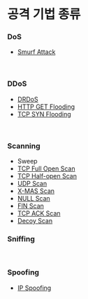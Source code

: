 # 공격 기법 종류


### DoS
+ [Smurf Attack](./DoS/Smurf%20Attack.md)

<br>

### DDoS
+ [DRDoS](DDOS/DRDoS.md)
+ [HTTP GET Flooding](DDOS/HTTP%20GET%20Flooding.md)
+ [TCP SYN Flooding](./DDOS/TCP%20SYN%20Flooding.md)

<br>

### Scanning
+ Sweep
+ [TCP Full Open Scan](./Scanning/TCP%20Full%20Open%20Scan.md)
+ [TCP Half-open Scan](./Scanning/TCP%20Half%20Open%20Scan.md)
+ [UDP Scan](./Scanning/UDP%20Scan.md)
+ [X-MAS Scan](./Scanning/X-MAS%20Scan.md)
+ [NULL Scan](Scanning/NULL%20Scan.md)
+ [FIN Scan](Scanning/FIN%20Scan.md)
+ [TCP ACK Scan](Scanning/TCP%20ACK%20Scan.md)
+ [Decoy Scan](Scanning/Decoy%20Scan.md)


### Sniffing

<br>

### Spoofing
+ [IP Spoofing](spoofing/IP%20Spoofing.md)

